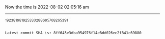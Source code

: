Now the time is 2022-08-02 02:05:16 am

---

<small>192381981925330288695708265391</small>

```txt

Latest commit SHA is: 8ff643e3dba954976f14e8dd026ec2f841c69880
```
